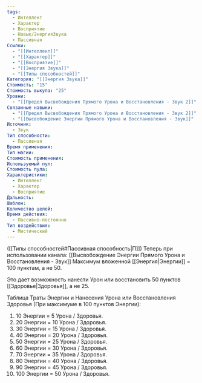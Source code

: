 ```yaml
---
tags:
  - Интеллект
  - Характер
  - Восприятие
  - Навык/ЭнергияЗвука
  - Пассивная
Ссылки:
  - "[[Интеллект]]"
  - "[[Характер]]"
  - "[[Восприятие]]"
  - "[[Энергия Звука]]"
  - "[[Типы способностей]]"
Категория: "[[Энергия Звука]]"
Стоимость: "15"
Стоимость выкупа: "25"
Уровни:
  - "[[Предел Высвобождения Прямого Урона и Восстановления - Звук 2]]"
Связанные навыки:
  - "[[Предел Высвобождения Прямого Урона и Восстановления - Звук 2]]"
  - "[[Высвобождение Энергии Прямого Урона и Восстановления - Звук]]"
Источник:
  - Звук
Тип способности:
  - Пассивная
Время применения: 
Тип магии: 
Стоимость применения: 
Используемый пул: 
Стоимость пула: 
Характеристики:
  - Интеллект
  - Характер
  - Восприятие
Дальность: 
Шаблон: 
Количество целей: 
Время действия:
  - Пассивно-постоянно
Тип воздействия:
  - Мистический
---
```

([[Типы способностей#Пассивная способность|П]]) Теперь при использовании канала: [[Высвобождение Энергии Прямого Урона и Восстановления - Звук]] Максимум вложенной [[Энергия|Энергии]] = 100 пунктам, а не 50.

Это дает возможность нанести Урон или восстановить 50 пунктов [[Здоровье|Здоровья]], а не 25.

Таблица Траты Энергии и Нанесения Урона или Восстановления Здоровья
(При максимуме в 100 пунктов Энергии):

1. 10 Энергии = 5 Урона / Здоровья.
2. 20 Энергии = 10 Урона / Здоровья.
3. 30 Энергии = 15 Урона / Здоровья. 
4. 40 Энергии = 20 Урона / Здоровья.
5. 50 Энергии = 25 Урона / Здоровья.
6. 60 Энергии = 30 Урона / Здоровья.
7. 70 Энергии = 35 Урона / Здоровья.
8. 80 Энергии = 40 Урона / Здоровья.
9. 90 Энергии = 45 Урона / Здоровья.
10. 100 Энергии = 50 Урона / Здоровья.